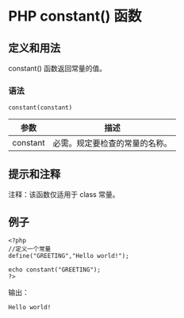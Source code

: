 # PHP constant() 函数



## 定义和用法

constant() 函数返回常量的值。

### 语法

```
constant(constant)
```

| 参数 | 描述 |
| --- | --- |
| constant | 必需。规定要检查的常量的名称。 |

## 提示和注释

注释：该函数仅适用于 class 常量。

## 例子

```
<?php
//定义一个常量
define("GREETING","Hello world!");

echo constant("GREETING");
?>
```

输出：

```
Hello world!
```



